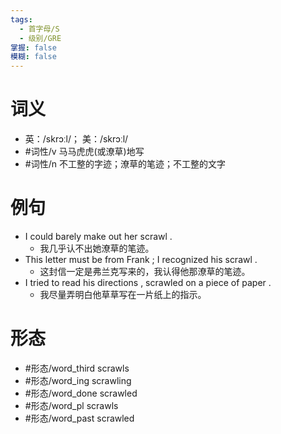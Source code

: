```yaml
---
tags:
  - 首字母/S
  - 级别/GRE
掌握: false
模糊: false
---
```

# 词义
- 英：/skrɔːl/； 美：/skrɔːl/
- #词性/v  马马虎虎(或潦草)地写
- #词性/n  不工整的字迹；潦草的笔迹；不工整的文字
# 例句
- I could barely make out her scrawl .
	- 我几乎认不出她潦草的笔迹。
- This letter must be from Frank ; I recognized his scrawl .
	- 这封信一定是弗兰克写来的，我认得他那潦草的笔迹。
- I tried to read his directions , scrawled on a piece of paper .
	- 我尽量弄明白他草草写在一片纸上的指示。
# 形态
- #形态/word_third scrawls
- #形态/word_ing scrawling
- #形态/word_done scrawled
- #形态/word_pl scrawls
- #形态/word_past scrawled
